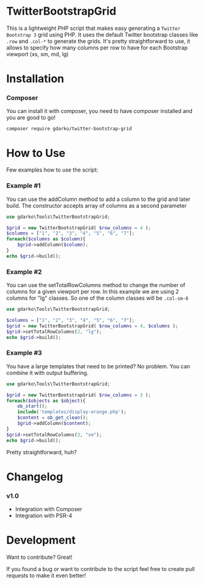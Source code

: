 # TwitterBootstrapGrid

This is a lightweight PHP script that makes easy generating a ``Twitter Bootstrap 3`` grid using PHP.
It uses the default Twitter bootstrap classes like ``.row`` and ``.col-*`` to generate the grids.
It's pretty straightforward to use, it allows to specify how many columns per row to have for each Bootstrap viewport (xs, sm, md, lg)

# Installation
### Composer
You can install it with composer, you need to have composer installed and you are good to go!
```
composer require gdarko/twitter-bootstrap-grid
```

# How to Use
Few examples how to use the script:

### Example #1
You can use the addColumn method to add a column to the grid and later build. The constructor accepts array of columns as a second parameter
```php
use gdarko\Tools\TwitterBootstrapGrid;

$grid = new TwitterBootstrapGrid( $row_columns = 4 );
$columns = ["1", "2", "3", "4", "5", "6", "7"];
foreach($columns as $column){
    $grid->addColumn($column);
}
echo $grid->build();
```

### Example #2
You can use the setTotalRowColumns method to change the number of columns for a given viewport per row.
In this example we are using 2 columns for "lg" classes. So one of the column classes will be ``.col-sm-6``
```php
use gdarko\Tools\TwitterBootstrapGrid;

$columns = ["1", "2", "3", "4", "5", "6", "7"];
$grid = new TwitterBootstrapGrid( $row_columns = 4, $columns );
$grid->setTotalRowColumns(2, "lg");
echo $grid->build();
```

### Example #3
You have a large templates that need to be printed? No problem. You can combine it with output buffering.
```php
use gdarko\Tools\TwitterBootstrapGrid;

$grid = new TwitterBootstrapGrid( $row_columns = 3 );
foreach($objects as $object){
    ob_start();
    include('templates/display-orange.php');
    $content = ob_get_clean();
    $grid->addColumn($content);
}
$grid->setTotalRowColumns(3, "sm");
echo $grid->build();
```
Pretty straightforward, huh?

# Changelog
### v1.0
- Integration with Composer
- Integration with PSR-4

# Development
Want to contribute? Great!

If you found a bug or want to contribute to the script feel free to create pull requests to make it even better!




